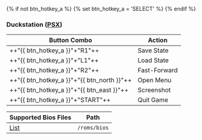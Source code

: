 {% if not btn_hotkey_a %}
{% set btn_hotkey_a = 'SELECT' %}
{% endif %}
### Duckstation ([PSX](../../../systems/psx))

| Button Combo | Action |
| -- | -- |
| ++"{{ btn_hotkey_a }}"+"R1"++ | Save State |
| ++"{{ btn_hotkey_a }}"+"L1"++ | Load State |
| ++"{{ btn_hotkey_a }}"+"R2"++ | Fast-Forward |
| ++"{{ btn_hotkey_a }}"+"{{ btn_north }}"++ | Open Menu |
| ++"{{ btn_hotkey_a }}"+"{{ btn_east }}"++ | Screenshot |
| ++"{{ btn_hotkey_a }}"+"START"++ | Quit Game |

| Supported Bios Files | Path |
| --- | --- |
| [List](https://github.com/stenzek/duckstation/blob/master/src/core/bios.cpp#L32) | `/roms/bios` |
